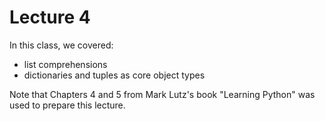 # Lecture 4

In this class, we covered:

- list comprehensions
- dictionaries and tuples as core object types

Note that Chapters 4 and 5 from Mark Lutz's book "Learning Python" was used to prepare this lecture.
